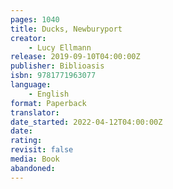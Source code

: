 ```yaml
---
pages: 1040
title: Ducks, Newburyport
creator:
    - Lucy Ellmann
release: 2019-09-10T04:00:00Z
publisher: Biblioasis
isbn: 9781771963077
language:
    - English
format: Paperback
translator:
date_started: 2022-04-12T04:00:00Z
date: 
rating:
revisit: false
media: Book
abandoned:
---
```

